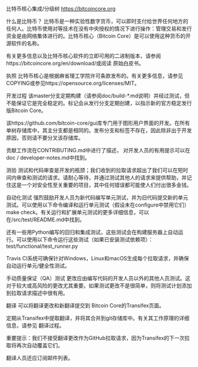 比特币核心集成/分级树
https://bitcoincore.org

什么是比特币？
比特币是一种实验性数字货币，可以即时支付给世界任何地方的任何人。比特币使用对等技术在没有中央授权的情况下进行操作：管理交易和发行资金是由网络集体进行的。比特币核心（Bitcoin Core）是可以使用这种货币的开源软件的名称。

有关更多信息以及比特币核心软件的立即可用的二进制版本，请参阅https://bitcoincore.org/en/download/或阅读 原始白皮书。

执照
比特币核心是根据麻省理工学院许可条款发布的。有关更多信息，请参见COPYING或参见https://opensource.org/licenses/MIT。

开发过程
该master分支定期构建（请参阅doc/build-*.md说明）并经过测试，但不能保证它是完全稳定的。标记会从发行分支定期创建，以指示新的官方稳定发行版Bitcoin Core。

该https://github.com/bitcoin-core/gui库专门用于图形用户界面的开发。在所有单树存储库中，其主分支都是相同的。发布分支和标签不存在，因此除非出于开发原因，否则请不要分叉该存储库。

贡献工作流在CONTRIBUTING.md中进行了描述， 对开发人员的有用提示可以在doc / developer-notes.md中找到。

测验
测试和代码审查是开发的瓶颈；我们收到的拉取请求超出了我们可以在短时间内审查和测试的请求。请耐心等待，并通过测试其他人的请求来提供帮助，并记住这是一个对安全性至关重要的项目，其中任何错误都可能使人们付出很多金钱。

自动化测试
强烈鼓励开发人员为新代码编写单元测试，并为旧代码提交新的单元测试。可以使用以下命令编译和运行单元测试（假设未在configure中禁用它们）make check。有关运行和扩展单元测试的更多详细信息，可以在/src/test/README.md中找到。

还有一些用Python编写的回归和集成测试，这些测试会在构建服务器上自动运行。可以使用以下命令运行这些测试（如果已安装测试依赖项）：test/functional/test_runner.py

Travis CI系统可确保针对Windows，Linux和macOS生成每个拉取请求，并确保自动运行单元/健全性测试。

手动质量保证（QA）测试
更改应由编写代码的开发人员以外的其他人员测试。这对于较大或高风险的更改尤其重要。如果测试更改不是很简单，则将测试计划添加到拉取请求描述中很有用。

翻译
可以将翻译更改和新翻译提交到 Bitcoin Core的Transifex页面。

定期从Transifex中提取翻译，并将其合并到git存储库中。有关其工作原理的详细信息，请参见 翻译过程。

重要提示：我们不接受翻译更改作为GitHub拉取请求，因为Transifex的下一次拉取将再次自动覆盖它们。

翻译人员还应订阅邮件列表。
